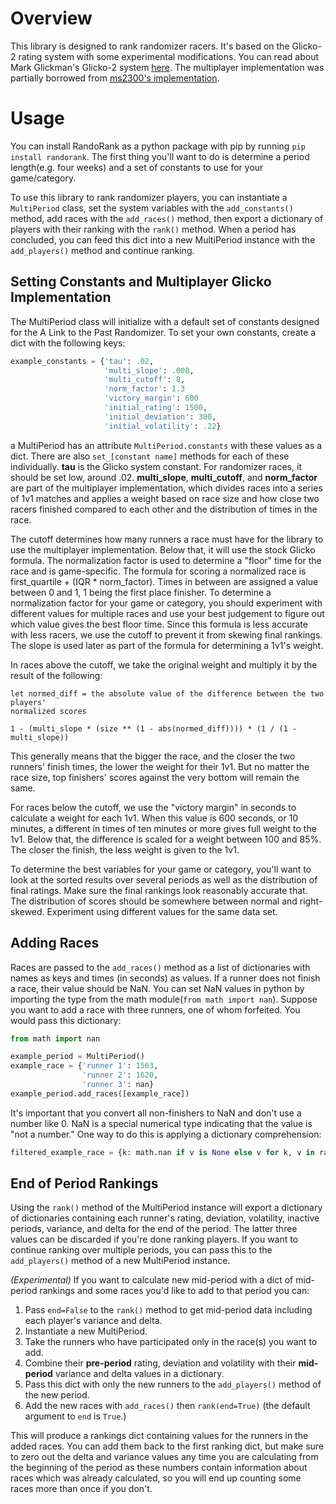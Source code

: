 # Overview

This library is designed to rank randomizer racers. It's based on the Glicko-2
rating system with some experimental modifications. You can read about Mark
Glickman's Glicko-2 system [here](http://www.glicko.net/glicko/glicko2.pdf).
The multiplayer implementation was partially borrowed from [ms2300's implementation](https://github.com/ms2300/multiplayer-glicko2).

# Usage

You can install RandoRank as a python package with pip by running
`pip install randorank`. The first thing you'll want to do is determine a
period length(e.g. four weeks) and a set of constants to use for your
game/category.

To use this library to rank randomizer players, you can instantiate a
`MultiPeriod` class, set the system variables with the `add_constants()`
method, add races with the `add_races()` method, then export a dictionary of
players with their ranking with the `rank()` method. When a period has
concluded, you can feed this dict into a new MultiPeriod instance with the
`add_players()` method and continue ranking.

## Setting Constants and Multiplayer Glicko Implementation

The MultiPeriod class will initialize with a default set of constants
designed for the A Link to the Past Randomizer. To set your own constants,
create a dict with the following keys:

```python
example_constants = {'tau': .02,
                     'multi_slope': .008,
                     'multi_cutoff': 8,
                     'norm_factor': 1.3
                     'victory_margin': 600
                     'initial_rating': 1500,
                     'initial_deviation': 300,
                     'initial_volatility': .22}
```
a MultiPeriod has an attribute `MultiPeriod.constants` with these values as a dict.
There are also `set_[constant name]` methods for each of these individually.
**tau** is the Glicko system constant. For randomizer races, it should be set
low, around .02. **multi\_slope**, **multi\_cutoff**, and **norm\_factor** are
part of the multiplayer implementation, which divides races into a series of
1v1 matches and applies a weight based on race size and how close two racers
finished compared to each other and the distribution of times in the race.

The cutoff determines how many runners a race must have for the library
to use the multiplayer implementation. Below that, it will use the stock
Glicko formula. The normalization factor is used to determine a "floor" time
for the race and is game-specific. The formula for scoring a normalized race
is first\_quartile + (IQR * norm\_factor). Times in between are assigned a
value between 0 and 1, 1 being the first place finisher. To determine a
normalization factor for your game or category, you should experiment with
different values for multiple races and use your best judgement to figure out
which value gives the best floor time. Since this formula is less accurate
with less racers, we use the cutoff to prevent it from skewing final rankings.
The slope is used later as part of the formula for determining a 1v1's weight.

In races above the cutoff, we take the original weight and multiply it by
the result of the following: 
```
let normed_diff = the absolute value of the difference between the two players'
normalized scores

1 - (multi_slope * (size ** (1 - abs(normed_diff)))) * (1 / (1 - multi_slope))
```
This generally means that the bigger the race, and the closer the two runners'
finish times, the lower the weight for their 1v1. But no matter the race size,
top finishers' scores against the very bottom will remain the same.

For races below the cutoff, we use the "victory margin" in seconds to calculate
a weight for each 1v1. When this value is 600 seconds, or 10 minutes, a
different in times of ten minutes or more gives full weight to the 1v1. Below
that, the difference is scaled for a weight between 100 and 85%. The closer the
finish, the less weight is given to the 1v1.

To determine the best variables for your game or category, you'll want to look
at the sorted results over several periods as well as the distribution of final
ratings. Make sure the final rankings look reasonably accurate that. The
distribution of scores should be somewhere between normal and right-skewed.
Experiment using different values for the same data set.

## Adding Races

Races are passed to the `add_races()` method as a list of dictionaries with
names as keys and times (in seconds) as values. If a runner does not finish a
race, their value should be NaN. You can set NaN values in python by importing
the type from the math module(`from math import nan`). Suppose you want to add
a race with three runners, one of whom forfeited. You would pass this dictionary:

```python
from math import nan

example_period = MultiPeriod()
example_race = {'runner 1': 1563,
                'runner 2': 1620,
                'runner 3': nan}
example_period.add_races([example_race])
```
It's important that you convert all non-finishers to NaN and don't use a number
like 0. NaN is a special numerical type indicating that the value is "not a
number." One way to do this is applying a dictionary comprehension:
```python
filtered_example_race = {k: math.nan if v is None else v for k, v in race.items()}
```

## End of Period Rankings

Using the `rank()` method of the MultiPeriod instance will export a dictionary
of dictionaries containing each runner's rating, deviation, volatility, inactive periods,
variance, and delta for the end of the period. The latter three values can be
discarded if you're done ranking players. If you want to continue ranking over
multiple periods, you can pass this to the `add_players()` method of a new
MultiPeriod instance.

*(Experimental)* If you want to calculate new mid-period with a dict of mid-
period rankings and some races you'd like to add to that period you can: 

1. Pass `end=False` to the `rank()` method to get mid-period data including each
player's variance and delta.
2. Instantiate a new MultiPeriod.
3. Take the runners who have participated only in the race(s) you want to add.
4. Combine their **pre-period** rating, deviation and volatility with their
**mid-period** variance and delta values in a dictionary.
5. Pass this dict with only the new runners to the `add_players()` method of
the new period.
6. Add the new races with `add_races()` then `rank(end=True)` (the default
argument to `end` is `True`.)

This will produce a rankings dict containing values for the runners in the
added races. You can add them back to the first ranking dict, but make sure to
zero out the delta and variance values any time you are calculating from the
beginning of the period as these numbers contain information about races
which was already calculated, so you will end up counting some races more than
once if you don't.
